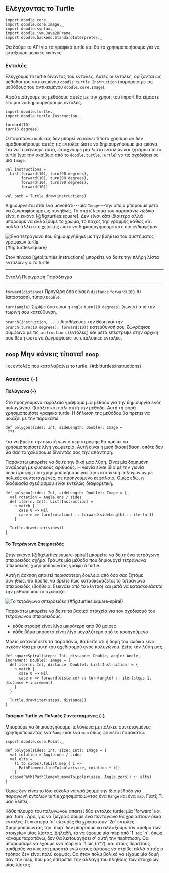 ## Ελέγχοντας το Turtle

```tut:invisible
import doodle.core._
import doodle.core.Image._
import doodle.syntax._
import doodle.jvm.Java2DFrame._
import doodle.backend.StandardInterpreter._
```

Θα δούμε το API για τα γραφικά turtle και θα το χρησιμοποιήσουμε για να φτιάξουμε μερικές εικόνες.


### Εντολές

Ελέγχουμε το turtle δίνοντάς του εντολές.
Αυτές οι εντολές, ορίζονται ως μέθοδοι του αντικειμένου `doodle.turtle.Instruction` (παρόμοια με τις μεθόδους του αντικειμένου `doodle.core.Image`).

Αφού εισάγουμε τις μεθόδους αυτές με την χρήση του import θα είμαστε έτοιμοι να δημιουργήσουμε εντολές.

```tut:silent:book
import doodle.turtle._
import doodle.turtle.Instruction._
```
```tut:book
forward(10)
turn(5.degrees)
```

Ο παραπάνω κώδικας δεν μπορεί να κάνει τίποτα χρήσιμο αν δεν ομαδοποιήσουμε αυτές τις εντολές ώστε να δημιουργήσουμε μια εικόνα.
Για να το κάνουμε αυτό, φτιάχνουμε μία λίστα εντολών και ζητάμε από το turtle (για την ακρίβεια από το `doodle.turtle.Turtle`) να τις σχεδιάσει σε μια `Image`.

```tut:silent:book
val instructions = 
  List(forward(10), turn(90.degrees), 
       forward(10), turn(90.degrees), 
       forward(10), turn(90.degrees), 
       forward(10))

val path = Turtle.draw(instructions)
```

Δημιουργείται έτσι ένα μονοπάτι---μία `Image`---την οποία μπορούμε μετά να ζωγραφίσουμε ως συνήθως.
Το αποτέλεσμα του παραπάνω κώδικα είναι η εικόνα [@fig:turtles:square].
Δεν είναι κάτι ιδιαίτερο αλλά μπορούμε να αλλάξουμε το χρώμα, το πάχος της γραμμής καθώς και πολλά άλλα στοιχεία της ώστε να δημιουργήσουμε κάτι πιο ενδιαφέρον.

![Ένα τετράγωνο που δημιουργήθηκε με την βοήθεια του συστήματος γραφικών turtle.](src/pages/turtles/square.pdf+svg){#fig:turtles:square}

Στον πίνακα [@tbl:turtles:instructions] μπορείτε να δείτε την πλήρη λίστα εντολών για το turtle

------------------------------------------------------------------------------------------------
Εντολή                     Περιγραφή                            Παράδειγμα
-------------------------- ------------------------------------ --------------------------------
`forward(distance)`        Προχώρα όσο είναι η `distance`       `forward(100.0)`
                           (απόσταση), τύπου `Double`.

`turn(angle)`              Στρίψε όσο είναι η `angle`           `turn(10.degrees)`
                           (γωνία) από την
                           τωρινή σου κατεύθυνση.

`branch(instruction, ...)` Αποθήκευσε την θέση και την          `branch(turn(10.degrees), forward(10))`
                           κατεύθυνσή σου, ζωγράφισε σύμφωνα
                           με τις `instructions` (εντολές) και
                           μετά επέστρεψε στην αρχική σου θέση
                           ώστε να ζωγραφίσεις τις υπόλοιπες
                           εντολές.
                                  
`noop`                     Μην κάνεις τίποτα!                          `noop`
------------------------------------------------------------------------------------------------

: οι εντολές που καταλαβαίνει το turtle. {#tbl:turtles:instructions}

### Ασκήσεις {-}

#### Πολύγωνα {-}

Στο προηγούμενο κεφάλαιο γράψαμε μία μέθοδο για την δημιουργία ενός πολυγώνου. Φτιάξτε και πάλι αυτή την μέθοδο. Αυτή τη φορά χρησιμοποιήστε γραφικά turtle. Η δήλωση της μεθόδου θα πρέπει να μοιάζει με την παρακάτω

```tut:silent:book
def polygon(sides: Int, sideLength: Double): Image =
 ???
```

Για να βρείτε την σωστή γωνία περιστροφής θα πρέπει να χρησιμοποιήσετε λίγη γεωμετρία. Αυτή είναι η μισή διασκέδαση, οπότε δεν θα σας το χαλάσουμε δίνοντάς σας την απάντηση.

<div class="solution">
Παρακάτω μπορείτε να δείτε την δική μας λύση. Είναι μία δομημένη αναδρομή με φυσικούς αριθμούς. Η γωνία είναι ίδια με την γωνία περιστροφής που χρησιμοποιήσαμε για την κατασκευή πολυγώνων με πολικές συντεταγμένες, σε προηγούμενο κεφάλαιο. Όμώς εδώ, η διαδικασία σχεδιασμού είναι εντελώς διαφορετική.

```tut:silent:book
def polygon(sides: Int, sideLength: Double): Image = {
  val rotation = Angle.one / sides
  def iter(n: Int): List[Instruction] =
    n match {
      case 0 => Nil
      case n => turn(rotation) :: forward(sideLength) :: iter(n-1)
    }

  Turtle.draw(iter(sides))
}
```
</div>


#### Το Τετράγωνο Σπειροειδές

Στην εικόνα [@fig:turtles:square-spiral] μπορείτε να δείτε ένα τετράγωνο σπειροειδές σχήμα. Γράψτε μία μέθοδο που δημιουργεί τετράγωνα σπειροειδή, χρησιμοποιώντας γραφικά turtle.

Αυτή η άσκηση απαιτεί περισσότερη δουλειά από όσο σας ζητάμε συνήθως. Θα πρέπει να βρείτε πώς κατασκευάζεται το τετράγωνο σπειροειδές (βοήθεια: ξεκινάει από το κέντρο) και μετά να κατασκευάσετε την μέθοδο που το σχεδιάζει.

![Το τετράγωνο σπειροειδές!](src/pages/turtles/square-spiral.pdf+svg){#fig:turtles:square-spiral}

<div class="solution">
Παρακάτω μπορείτε να δείτε τα βασικά στοιχεία για τον σχεδιασμό του τετράγωνου σπειροειδούς:

- κάθε στροφή είναι λίγο μικρότερη από 90 μοίρες
- κάθε βήμα μπροστά είναι λίγο μεγαλύτερο από το προηγούμενο

Μόλις κατανοήσετε τα παραπάνω, θα δείτε ότι η δομή του κώδικα είναι σχεδόν ίδια με αυτή του σχεδιασμού ενός πολυγώνου. Δείτε την λύση μας.

```tut:book
def squareSpiral(steps: Int, distance: Double, angle: Angle, increment: Double): Image = {
  def iter(n: Int, distance: Double): List[Instruction] = {
    n match {
      case 0 => Nil
      case n => forward(distance) :: turn(angle) :: iter(steps-1, distance + increment)
    }
  }

  Turtle.draw(iter(steps, distance))
}
```
</div>

#### Γραφικά Turtle vs Πολικές Συντεταγμένες {-}

Μπορούμε να δημιουργήσουμε πολύγωνα με πολικές συντεταγμένες χρησιμοποιώντας ένα `Range` και ένα `map` όπως φαίνεται παρακάτω.

```tut:silent:book
import doodle.core.Point._

def polygon(sides: Int, size: Int): Image = {
  val rotation = Angle.one / sides
  val elts =
    (1 to sides).toList.map { i =>
      PathElement.lineTo(polar(size, rotation * i))
    }
  closedPath(PathElement.moveTo(polar(size, Angle.zero)) :: elts)
}
```

Όμως δεν είναι το ίδιο εύκολο να γράψουμε την ίδια μέθοδο για παραγωγή εντολών turtle χρησιμοποιώντας ένα `Range` και ένα `map`. Γιατί; Τι μας λείπει;

<div class="solution">
Κάθε πλευρά του πολυγώνου απαιτεί δύο εντολές turtle: μία `forward` και μία `turn`. Άρα, για να ζωγραφίσουμε ένα πεντάγωνο θα χρειαστούν δέκα εντολές. Γενικότερα `n` πλευρές θα χρειαστούν `2n` εντολές.
Χρησιμοποιώντας την `map` δεν μπορούμε να αλλάξουμε τον αριθμό των στοιχείων μίας λίστας. Δηλαδή, το να έχουμε μία map από `1` ως `n`, όπως κάναμε παραπάνω, δεν θα λειτουργήσει σ' αυτή την περίπτωση. Θα μπορούσαμε να έχουμε ένα map για `1 ως (n*2)` και στους περιττούς αριθμούς να κινείται μπροστά ενώ στους άρτιους να στρίβει αλλά αυτός ο τρόπος δεν είναι πολύ κομψός. Θα ήταν πολύ βολικό να είχαμε μία δομή σαν την map, που μας επιτρέπει την αλλαγή του πλήθους των στοιχείων μίας λίστας.
</div>
